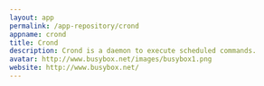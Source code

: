 ```yaml
---
layout: app
permalink: /app-repository/crond
appname: crond
title: Crond
description: Crond is a daemon to execute scheduled commands.
avatar: http://www.busybox.net/images/busybox1.png
website: http://www.busybox.net/
---
```


